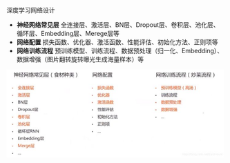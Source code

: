 深度学习网络设计

- **神经网络常见层**
  全连接层、激活层、BN层、Dropout层、卷积层、池化层、循环层、Embedding层、Merege层等
- **网络配置**
  损失函数、优化器、激活函数、性能评估、初始化方法、正则项等
- **网络训练流程**
  预训练模型、训练流程、数据预处理（归一化、Embedding）、数据增强（图片翻转旋转曝光生成海量样本）等

![image.png](https://raw.githubusercontent.com/mowang111/image-hosting/master/typora_images/0080086000029274683.20211209155902.72168038349333781253537244014421%3A50530228131739%3A2800%3A47E2EB2C8F73DF1092F8C4A315CA5AE6DACEB5C0BCEBE382345E1E72CBB0B0D2.png)